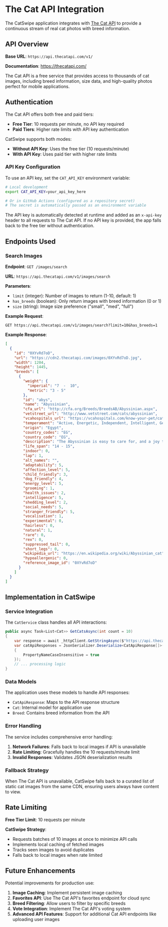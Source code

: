 # The Cat API Integration

The CatSwipe application integrates with [The Cat API](https://thecatapi.com/) to provide a continuous stream of real cat photos with breed information.

## API Overview

**Base URL**: `https://api.thecatapi.com/v1/`

**Documentation**: https://thecatapi.com/

The Cat API is a free service that provides access to thousands of cat images, including breed information, size data, and high-quality photos perfect for mobile applications.

## Authentication

The Cat API offers both free and paid tiers:

- **Free Tier**: 10 requests per minute, no API key required
- **Paid Tiers**: Higher rate limits with API key authentication

CatSwipe supports both modes:

- **Without API Key**: Uses the free tier (10 requests/minute) 
- **With API Key**: Uses paid tier with higher rate limits

### API Key Configuration

To use an API key, set the `CAT_API_KEY` environment variable:

```bash
# Local development
export CAT_API_KEY=your_api_key_here

# Or in GitHub Actions (configured as a repository secret)
# The secret is automatically passed as an environment variable
```

The API key is automatically detected at runtime and added as an `x-api-key` header to all requests to The Cat API. If no API key is provided, the app falls back to the free tier without authentication.

## Endpoints Used

### Search Images

**Endpoint**: `GET /images/search`

**URL**: `https://api.thecatapi.com/v1/images/search`

**Parameters**:
- `limit` (integer): Number of images to return (1-10, default: 1)
- `has_breeds` (boolean): Only return images with breed information (0 or 1)
- `size` (string): Image size preference ("small", "med", "full")

**Example Request**:
```
GET https://api.thecatapi.com/v1/images/search?limit=10&has_breeds=1
```

**Example Response**:
```json
[
  {
    "id": "0XYvRd7oD",
    "url": "https://cdn2.thecatapi.com/images/0XYvRd7oD.jpg",
    "width": 1204,
    "height": 1445,
    "breeds": [
      {
        "weight": {
          "imperial": "7  -  10",
          "metric": "3 - 5"
        },
        "id": "abys",
        "name": "Abyssinian",
        "cfa_url": "http://cfa.org/Breeds/BreedsAB/Abyssinian.aspx",
        "vetstreet_url": "http://www.vetstreet.com/cats/abyssinian",
        "vcahospitals_url": "https://vcahospitals.com/know-your-pet/cat-breeds/abyssinian",
        "temperament": "Active, Energetic, Independent, Intelligent, Gentle",
        "origin": "Egypt",
        "country_codes": "EG",
        "country_code": "EG",
        "description": "The Abyssinian is easy to care for, and a joy to have in your home. They're affectionate cats and love both people and other animals.",
        "life_span": "14 - 15",
        "indoor": 0,
        "lap": 1,
        "alt_names": "",
        "adaptability": 5,
        "affection_level": 5,
        "child_friendly": 3,
        "dog_friendly": 4,
        "energy_level": 5,
        "grooming": 1,
        "health_issues": 2,
        "intelligence": 5,
        "shedding_level": 2,
        "social_needs": 5,
        "stranger_friendly": 5,
        "vocalisation": 1,
        "experimental": 0,
        "hairless": 0,
        "natural": 1,
        "rare": 0,
        "rex": 0,
        "suppressed_tail": 0,
        "short_legs": 0,
        "wikipedia_url": "https://en.wikipedia.org/wiki/Abyssinian_cat",
        "hypoallergenic": 0,
        "reference_image_id": "0XYvRd7oD"
      }
    ]
  }
]
```

## Implementation in CatSwipe

### Service Integration

The `CatService` class handles all API interactions:

```csharp
public async Task<List<Cat>> GetCatsAsync(int count = 10)
{
    var response = await _httpClient.GetStringAsync($"https://api.thecatapi.com/v1/images/search?limit={count}&has_breeds=1");
    var catApiResponses = JsonSerializer.Deserialize<CatApiResponse[]>(response, new JsonSerializerOptions
    {
        PropertyNameCaseInsensitive = true
    });
    // ... processing logic
}
```

### Data Models

The application uses these models to handle API responses:

- `CatApiResponse`: Maps to the API response structure
- `Cat`: Internal model for application use
- `Breed`: Contains breed information from the API

### Error Handling

The service includes comprehensive error handling:

1. **Network Failures**: Falls back to local images if API is unavailable
2. **Rate Limiting**: Gracefully handles the 10 requests/minute limit
3. **Invalid Responses**: Validates JSON deserialization results

### Fallback Strategy

When The Cat API is unavailable, CatSwipe falls back to a curated list of static cat images from the same CDN, ensuring users always have content to view.

## Rate Limiting

**Free Tier Limit**: 10 requests per minute

**CatSwipe Strategy**:
- Requests batches of 10 images at once to minimize API calls
- Implements local caching of fetched images
- Tracks seen images to avoid duplicates
- Falls back to local images when rate limited

## Future Enhancements

Potential improvements for production use:

1. **Image Caching**: Implement persistent image caching
2. **Favorites API**: Use The Cat API's favorites endpoint for cloud sync
3. **Breed Filtering**: Allow users to filter by specific breeds
4. **Vote Integration**: Implement The Cat API's voting system
5. **Advanced API Features**: Support for additional Cat API endpoints like uploading user images